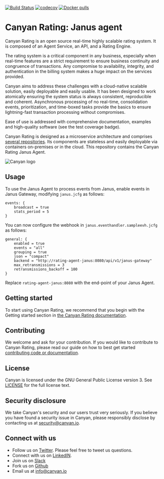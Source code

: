 [![Build Status](https://gitlab.com/canyan/rating-agent-janus/badges/master/pipeline.svg)](https://gitlab.com/canyan/rating-agent-janus/pipelines) [![codecov](https://codecov.io/gh/canyanio/rating-agent-janus/branch/master/graph/badge.svg)](https://codecov.io/gh/canyanio/rating-agent-janus) [![Docker pulls](https://img.shields.io/docker/pulls/canyan/rating-agent-janus.svg?maxAge=3600)](https://hub.docker.com/repository/docker/canyan/rating-agent-janus)

# Canyan Rating: Janus agent

Canyan Rating is an open source real-time highly scalable rating system. It is composed of an Agent Service, an API, and a Rating Engine.

The rating system is a critical component in any business, especially when real-time features are a strict requirement to ensure business continuity and congruence of transactions. Any compromise to availability, integrity, and authentication in the billing system makes a huge impact on the services provided.

Canyan aims to address these challenges with a cloud-native scalable solution, easily deployable and easily usable. It has been designed to work atomically ensuring the system status is always consistent, reproducible and coherent. Asynchronous processing of no real-time, consolidation events, prioritization, and time-boxed tasks provide the basics to ensure lightning-fast transaction processing without compromises.

Ease of use is addressed with comprehensive documentation, examples and high-quality software (see the test coverage badge).

Canyan Rating is designed as a microservice architecture and comprises [several repositories](https://github.com/canyanio). Its components are stateless and easily deployable via containers on-premises or in the cloud. This repository contains the Canyan Rating Janus Agent.

![Canyan logo](https://canyanio.github.io/rating-integration/canyan-logo.png)

## Usage

To use the Janus Agent to process events from Janus, enable events in Janus Gateway, modifying `janus.jcfg` as follows:

```
events: {
	broadcast = true
	stats_period = 5
}
```

You can now configure the webhook in `janus.eventhandler.sampleevh.jcfg` as follows:

```
general: {
	enabled = true
	events = "all"
	grouping = true
	json = "compact"
	backend = "http://rating-agent-janus:8080/api/v1/janus-gateway"
	max_retransmissions = 3
	retransmissions_backoff = 100
}
```

Replace `rating-agent-janus:8080` with the end-point of your Janus Agent.

## Getting started

To start using Canyan Rating, we recommend that you begin with the Getting started
section in [the Canyan Rating documentation](https://canyanio.github.io/rating-integration/).

## Contributing

We welcome and ask for your contribution. If you would like to contribute to Canyan Rating, please read our guide on how to best get started [contributing code or documentation](https://canyanio.github.io/rating-integration/contributing/).

## License

Canyan is licensed under the GNU General Public License version 3. See
[LICENSE](https://canyanio.github.io/rating-integration/license/) for the full license text.

## Security disclosure

We take Canyan's security and our users trust very seriously.
If you believe you have found a security issue in Canyan, please responsibly
disclose by contacting us at [security@canyan.io](mailto:security@canyan.io).

## Connect with us

* Follow us on [Twitter](https://twitter.com/canyan_io). Please
  feel free to tweet us questions.
* Connect with us on [LinkedIN](https://www.linkedin.com/company/canyan/).
* Join us on [Slack](http://slack.canyan.io)
* Fork us on [Github](https://github.com/canyanio)
* Email us at [info@canyan.io](mailto:info@canyan.io)
